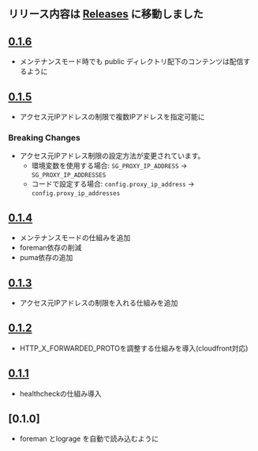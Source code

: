 ## リリース内容は [Releases](https://github.com/SonicGarden/sg_fargate_rails/releases) に移動しました

## [0.1.6](https://github.com/SonicGarden/sg_fargate_rails/compare/v0.1.5...v0.1.6)

- メンテナンスモード時でも public ディレクトリ配下のコンテンツは配信するように

## [0.1.5](https://github.com/SonicGarden/sg_fargate_rails/compare/v0.1.4...v0.1.5)

- アクセス元IPアドレスの制限で複数IPアドレスを指定可能に

### Breaking Changes

- アクセス元IPアドレス制限の設定方法が変更されています。
    - 環境変数を使用する場合: `SG_PROXY_IP_ADDRESS` → `SG_PROXY_IP_ADDRESSES`
    - コードで設定する場合: `config.proxy_ip_address` → `config.proxy_ip_addresses`

## [0.1.4](https://github.com/SonicGarden/sg_fargate_rails/compare/v0.1.3...v0.1.4)

- メンテナンスモードの仕組みを追加
- foreman依存の削減
- puma依存の追加

## [0.1.3](https://github.com/SonicGarden/sg_fargate_rails/compare/v0.1.2...v0.1.3)

- アクセス元IPアドレスの制限を入れる仕組みを追加

## [0.1.2](https://github.com/SonicGarden/sg_fargate_rails/compare/v0.1.1...v0.1.2)

- HTTP_X_FORWARDED_PROTOを調整する仕組みを導入(cloudfront対応)

## [0.1.1](https://github.com/SonicGarden/sg_fargate_rails/compare/v0.1.0...v0.1.1)

- healthcheckの仕組み導入

## [0.1.0]

- foreman とlograge を自動で読み込むように

